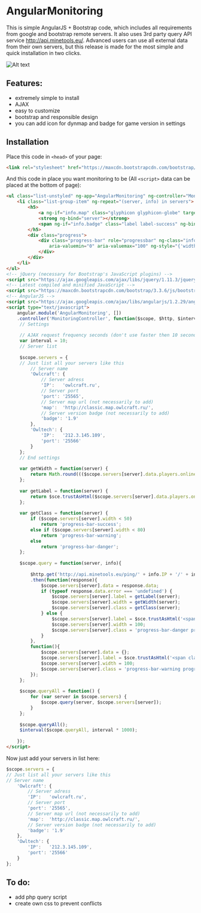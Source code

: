 # AngularMonitoring

This is simple AngularJS + Bootstrap code, which includes all requirements from google and bootstrap remote servers. It also uses 3rd party query API service http://api.minetools.eu/. Advanced users can use all external data from their own servers, but this release is made for the most simple and quick installation in two clicks.

![Alt text](http://i.imgur.com/1QDJJEC.png)

## Features: 
- extremely simple to install
- AJAX
- easy to customize
- bootstrap and responsible design
- you can add icon for dynmap and badge for game version in settings

## Installation
Place this code in ```<head>``` of your page:
```html
<link rel="stylesheet" href="https://maxcdn.bootstrapcdn.com/bootstrap/3.3.6/css/bootstrap.min.css">
```

And this code in place you want monitoring to be (All ```<script>``` data can be placed at the bottom of page):

```html
<ul class="list-unstyled" ng-app="AngularMonitoring" ng-controller="MonitoringController" ng-cloak>
	<li class="list-group-item" ng-repeat="(server, info) in servers">
		<h5>
			<a ng-if="info.map" class="glyphicon glyphicon-globe" target="_blank" ng-href="{{info.map}}"></a> 
			<strong ng-bind="server"></strong> 
			<span ng-if="info.badge" class="label label-success" ng-bind="info.badge"></span><span class="pull-right" ng-bind-html="info.label"></span>
		</h5>
		<div class="progress">
			<div class="progress-bar" role="progressbar" ng-class="info.class"
				aria-valuemin="0" aria-valuemax="100" ng-style="{'width': (info.width + '%')}">
			</div>
		</div>
	</li>
</ul>
<!-- jQuery (necessary for Bootstrap's JavaScript plugins) -->
<script src="https://ajax.googleapis.com/ajax/libs/jquery/1.11.3/jquery.min.js"></script>
<!-- Latest compiled and minified JavaScript -->
<script src="https://maxcdn.bootstrapcdn.com/bootstrap/3.3.6/js/bootstrap.min.js"></script>
<!-- AngularJS -->
<script src="https://ajax.googleapis.com/ajax/libs/angularjs/1.2.29/angular.min.js"></script>
<script type="text/javascript">
	angular.module('AngularMonitoring', [])
	.controller('MonitoringController', function($scope, $http, $interval, $sce){
	 // Settings
	
	 // AJAX request frequency seconds (don't use faster then 10 seconds for external query api)
	 var interval = 10;
	 // Server list
	
	 $scope.servers = {
	 // Just list all your servers like this
	     // Server name
	     'Owlcraft': {
	         // Server adress
	         'IP':   'owlcraft.ru',
	         // Server port
	         'port': '25565',
	         // Server map url (not necessarily to add)
	         'map':  'http://classic.map.owlcraft.ru/',
	         // Server version badge (not necessarily to add)
	         'badge': '1.9'
	     },
	     'Owltech': {
	         'IP':   '212.3.145.109',
	         'port': '25566'
	     }
	 };
	 // End settings
	
	 var getWidth = function(server) {
	     return Math.round((($scope.servers[server].data.players.online * 1.0) / $scope.servers[server].data.players.max) * 100);
	 };
	
	 var getLabel = function(server) {
	     return $sce.trustAsHtml($scope.servers[server].data.players.online + ' / ' + $scope.servers[server].data.players.max);
	 };
	
	 var getClass = function(server) {
	     if ($scope.servers[server].width < 50) 
	         return 'progress-bar-success';
	     else if ($scope.servers[server].width < 80)
	         return 'progress-bar-warning';
	     else
	         return 'progress-bar-danger';
	 };
	
	 $scope.query = function(server, info){
	
	     $http.get('http://api.minetools.eu/ping/' + info.IP + '/' + info.port, {timeout: interval * 1000})
	     .then(function(response){
	         $scope.servers[server].data = response.data;
	         if (typeof response.data.error === 'undefined') {
	             $scope.servers[server].label = getLabel(server); 
	             $scope.servers[server].width = getWidth(server);
	             $scope.servers[server].class = getClass(server);
	         } else {
	             $scope.servers[server].label = $sce.trustAsHtml('<span class="label label-danger">OFFLINE</span>'); 
	             $scope.servers[server].width = 100;
	             $scope.servers[server].class = 'progress-bar-danger progress-bar-striped active';
	         }
	     },
	     function(){
	         $scope.servers[server].data = {};
	         $scope.servers[server].label = $sce.trustAsHtml('<span class="label label-warning" title="Monitoring service not available">N/A</span>'); 
	         $scope.servers[server].width = 100;
	         $scope.servers[server].class = 'progress-bar-warning progress-bar-striped active';
	     });
	 };
	
	 $scope.queryAll = function() {
	     for (var server in $scope.servers) {
	         $scope.query(server, $scope.servers[server]);
	     }
	 };
	
	 $scope.queryAll();
	 $interval($scope.queryAll, interval * 1000);
	
	});
</script>
```

Now just add your servers in list here:
```javascript
$scope.servers = {
// Just list all your servers like this
// Server name
	'Owlcraft': {
		// Server adress
		'IP':   'owlcraft.ru',
		// Server port
		'port': '25565',
		// Server map url (not necessarily to add)
		'map':  'http://classic.map.owlcraft.ru/',
		// Server version badge (not necessarily to add)
		'badge': '1.9'
	},
	'Owltech': {
		'IP':   '212.3.145.109',
		'port': '25566'
	}
};
```
## To do:
- add php query script
- create own css to prevent conflicts
